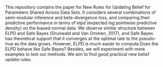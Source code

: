 This repository contains the paper for New Rules for Updating Belief for Parameters Shared Across Data Sets. It considers several combinations of semi-modular inference and beta-divergence loss, and comparing their predictive performance in terms of elpd (expected log pointwise predictive density) on the biased normal data.
We observe similar structure between ELPD and Safe Bayes (Grunwald and Van Ommen, 2017), and Safe Bayes has theoretical support that it converges at the optimal rate to the pseudo-true as the data grows. However, ELPD is much easier to compute.Does the ELPD behave like Safe Bayes? Besides, we will experiment with more examples to test our methods. We aim to find good practical new belief update rules.
